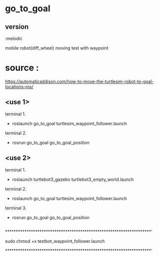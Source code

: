 # go_to_goal

## version
:melodic 

mobile robot(diff_wheel) moving test with waypoint

# source : 
 https://automaticaddison.com/how-to-move-the-turtlesim-robot-to-goal-locations-ros/
 

## <use 1> 

terminal 1.   
- roslaunch go_to_goal turtlesim_waypoint_follower.launch
  
terminal 2.
- rosrun go_to_goal go_to_goal_position
 


## <use 2> 
 
terminal 1.
- roslaunch turtlebot3_gazebo turtlebot3_empty_world.launch

terminal 2.   
- roslaunch go_to_goal turtlesim_waypoint_follower.launch
  
terminal 3.
- rosrun go_to_goal go_to_goal_position
  
  
## 
  ********************************************************************'
  
  sudo chmod +x testbot_waypoint_follower.launch
  
  ********************************************************************'

